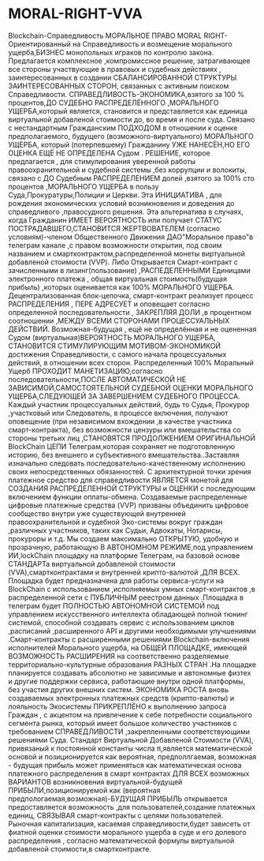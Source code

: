 # MORAL-RIGHT-VVA
Blockchain-Справедливость
       МОРАЛЬНОЕ ПРАВО        MORAL RIGHT-Ориентированный на Справедливость и возмещение морального ущерба,БИЗНЕС монопольных играков по контролю закона.                                                                                                                                          
Предлагается комплексное ,компромиссное решение, затрагивающее все стороны участвующие в правовых и судебных действиях , заинтересованных в создании СБАЛАНСИРОВАННОЙ СТРУКТУРЫ ЗАИНТЕРЕСОВАННЫХ СТОРОН, связанных с активным поиском  Справедливости.
СПРАВЕДЛИВОСТЬ-ЭКОНОМИКА,взятого за 100 % процентов,ДО СУДЕБНО РАСПРЕДЕЛЁННОГО ,МОРАЛЬНОГО УЩЕРБА,который является, становится и представляется как единица виртуальной добавленой стоимости до, во время и после суда. 
Связано с нестандартным Гражданским ПОДХОДОМ  в отношении к оценке предполагаемого, будущего (возможного-виртуального)   МОРАЛЬНОГО УЩЕРБА, который (потерпевшему) Гражданину УЖЕ НАНЕСЁН,НО ЕГО ОЦЕНКА ЕЩЁ НЕ ОПРЕДЕЛЕНА Судом .
РЕШЕНИЕ, которое предлагается , для стимулирования уверенной работы правоохранительной и судебной системы ,без коррупции и волокиты, связано с  ДО Судебным РАСПРЕДЕЛЕНИЕМ долей ,взятого за 100% сто процентов ,МОРАЛЬНОГО УЩЕРБА в пользу  Суда,Прокуратуры,Полиции и Церкви.
Эта ИНИЦИАТИВА , для рождения экономических условий возникновения и доведения до справедливого ,правосудного решения.
Эта альтернатива в случаях, когда Гражданин   ИМЕЕТ ВЕРОЯТНОСТЬ или получает СТАТУС ПОСТРАДАВШЕГО,СТАНОВИТСЯ ЖЕРТВОВАТЕЛЕМ (согласно условиям)-членом Общественного Движения ДАО"Моральное право"в телеграм  канале ,с правом возможности открытия,  под своим названием и смартконтрактом,распределенной монеты виртуальной добавленой стоимости (VVP). Либо
Открывается Смарт-контракт с зачисленными в лизинг(пользование) ,РАСПЕДЕЛЕННЫМИ Единицами электронного платежа , общая виртуальная стоимость(будущая прибыль) ,которых оценивается как 100% МОРАЛЬНОГО УЩЕРБА. Децентрализованная блок-цепочка, смарт-контракт реализует процесс РАСПРЕДЕЛЕНИЯ  ,  ПЕРЕ АДРЕСУЕТ и оповещает согласно определенной последовательности , ЗАКРЕПЛЯЯ ДОЛИ ,в процентном соотношении ,МЕЖДУ ВСЕМИ СТОРОНАМИ ПРОЦЕССУАЛЬНЫХ ДЕЙСТВИЙ.
Возможная-будущая , ещё не определённая и не оцененная Судом (виртуальная)ВЕРОЯТНОСТЬ МОРАЛЬНОГО УЩЕРБА, СТАНОВИТСЯ СТИМУЛИРУЮЩИМ МОТИВОМ-ЭКОНОМИКОЙ достижения Справедливости, с самого начала процессуальных действий, в отношении всех сторон.
Распределенный 100% Моральный Ущерб ПРОХОДИТ МАНЕТИЗАЦИЮ,согласно последовательности,ПОСЛЕ АВТОМАТИЧЕСКОЙ НЕ ЗАВИСИМОЙ,САМОСТОЯТЕЛЬНОЙ СУДЕБНОЙ ОЦЕНКИ МОРАЛЬНОГО УЩЕРБА,СЛЕДУЮЩЕЙ ЗА ЗАВЕРШЕНИЕМ СУДЕБНОГО ПРОЦЕССА.
Каждый участник процессуальных действий, будь то Судья, Прокурор ,участковый или Следователь, в процессе включения, получают оповещение (при независимом вхождении ,в качестве участника смарт-контракта), без возможности цензуры или вмешательства со стороны третьих лиц ,СТАНОВЯТСЯ ПРОДОЛЖЕНИЕМ ОРИГИНАЛЬНОЙ BlockChain ЦЕПИ Телеграм,которая сохраняет не подготовленную историю, без внешнего и субъективного вмешательства..Заставляя изначально следовать последовательно-качественному исполнению своих непосредственных обязанностей.
С архитектурной точки зрения платежное средство  для справедливости ЯВЛЯЕТСЯ монетой для  СОЗДАНИЯ РАСПРЕДЕЛЕННОЙ СТРУКТУРЫ и ОЦЕНКИ с последующим включением функции оплаты-обмена. Создаваемые распределенные цифровые платежные средства (VVP) призваны объединить цифровое сообщество внутри уже существующей внутренней правоохранительной и судебной Эко-системы вокруг граждан ,различных участников, таких как Судьи, Адвокаты, Нотарисы, прокуроры и т.д.
Мы создаем максимально ОТКРЫТУЮ, удобную и прозрачную, работающую В АВТОНОМНОМ РЕЖИМЕ,под управлением ИИ,lockChain площадку на платформе Телеграм, на базовой основе СТАНДАРТа виртуальной добавленой стоимости (VVA),смартконтрактами и внутренней крипто-валютой ,ДЛЯ ВСЕХ. Площадка будет предназначена для работы сервиса-услуги на BlockChain с использованием ,исполняемых умных смарт-контрактов ,в распределенной сети с ПУБЛИЧНЫМ реестром данных .Площадка в телеграм будет ПОЛНОСТЬЮ АВТОНОМНОЙ СИСТЕМОЙ под управлением искусственного интеллекта обладающей полной тюнинг системой, способной создавать сервис с использованием циклов ,расписаний ,расширенного API и другими необходимыми улучшениями .Смарт-контракты с расширенными решениями Blockchain-включения исполнителей Морального ущерба, на ОБЩЕЙ ПЛОЩАДКЕ, имеющей ВОЗМОЖНОСТЬ РАСШИРЕНИЯ на соответственно разделяемые территориально-культурные образования РАЗНЫХ СТРАН .На площадке планируется создавать абсолютно не зависимые и автономные физтех и другие поддержки сервиса, работающие внутри одной платформы, без участия других внешних систем.
ЭКОНОМИКА РОСТА вновь создаваемых электронных платежных средств (крипто-валюты) и лояльность Экосистемы ПРИКРЕПЛЁНО к выполнению запроса Граждан , с акцентом на привлечение к себе потребности социального сегмента рынка, который имеет большое количество участников с требованием СПРАВЕДЛИВОСТИ ,закрепленными соответствующими решениями Суда.                    Стандарт Виртуальной Добавленой Стоимости (VVA), привязаный к постоянной константы числа π,является математической основой и позиционируется как вероятная, предполлгаемая, возможная - будущая прибыль может       применяться как математическая основа платежного распределения в смарт контрактах ДЛЯ ВСЕХ возможных ВАРИАНТОВ возникновения виртуальной-будущей ПРИБЫЛИ,позиционируемой как (вероятная предпологаемая,возможная)-БУДУЩАЯ ПРИБЫЛЬ открывается предоставляется  возможность ,для пользователей,создание платежных единиц, СВЯЗЫВАЯ смарт-контракты с целями пользователей. 
 Рыночная капитализация, касаемая справедливости,будет зависеть от фиатной оценки стоимости морального ущерба в суде и его долевого распределения , согласно математической формулы виртуальной добавленой стоимости,в смартконтракте.             
